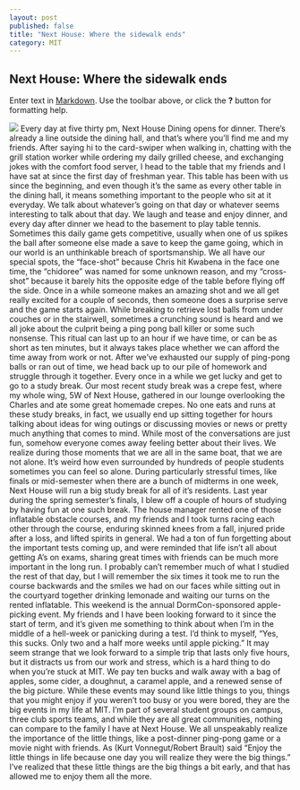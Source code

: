 ```yaml
---
layout: post
published: false
title: "Next House: Where the sidewalk ends"
category: MIT
---
```


## Next House: Where the sidewalk ends

Enter text in [Markdown](http://daringfireball.net/projects/markdown/). Use the toolbar above, or click the **?** button for formatting help.

![](/http://upload.wikimedia.org/wikipedia/en/2/2c/MIT_Next_House.jpg)
Every day at five thirty pm, Next House Dining opens for dinner. There’s already a line outside the dining hall, and that’s where you’ll find me and my friends. After saying hi to the card-swiper when walking in, chatting with the grill station worker while ordering my daily grilled cheese, and exchanging jokes with the comfort food server, I head to the table that my friends and I have sat at since the first day of freshman year. This table has been with us since the beginning, and even though it’s the same as every other table in the dining hall, it means something important to the people who sit at it everyday. We talk about whatever’s going on that day or whatever seems interesting to talk about that day. We laugh and tease and enjoy dinner, and every day after dinner we head to the basement to play table tennis. 
	Sometimes this daily game gets competitive, usually when one of us spikes the ball after someone else made a save to keep the game going, which in our world is an unthinkable breach of sportsmanship. We all have our special spots, the “face-shot” because Chris hit Kwabena in the face one time, the “chidoree” was named for some unknown reason, and my “cross-shot” because it barely hits the opposite edge of the table before flying off the side. Once in a while someone makes an amazing shot and we all get really excited for a couple of seconds, then someone does a surprise serve and the game starts again. While breaking to retrieve lost balls from under couches or in the stairwell, sometimes a crunching sound is heard and we all joke about the culprit being a ping pong ball killer or some such nonsense. This ritual can last up to an hour if we have time, or can be as short as ten minutes, but it always takes place whether we can afford the time away from work or not. After we’ve exhausted our supply of ping-pong balls or ran out of time, we head back up to our pile of homework and struggle through it together.
	Every once in a while we get lucky and get to go to a study break. Our most recent study break was a crepe fest, where my whole wing, 5W of Next House, gathered in our lounge overlooking the Charles and ate some great homemade crepes. No one eats and runs at these study breaks, in fact, we usually end up sitting together for hours talking about ideas for wing outings or discussing movies or news or pretty much anything that comes to mind.  While most of the conversations are just fun, somehow everyone comes away feeling better about their lives. We realize during those moments that we are all in the same boat, that we are not alone. It’s weird how even surrounded by hundreds of people students sometimes you can feel so alone. 
	During particularly stressful times, like finals or mid-semester when there are a bunch of midterms in one week, Next House will run a big study break for all of it’s residents. Last year during the spring semester’s finals, I blew off a couple of hours of studying by having fun at one such break. The house manager rented one of those inflatable obstacle courses, and my friends and I took turns racing each other through the course, enduring skinned knees from a fall, injured pride after a loss, and lifted spirits in general. We had a ton of fun forgetting about the important tests coming up, and were reminded that life isn’t all about getting A’s on exams, sharing great times with friends can be much more important in the long run. I probably can’t remember much of what I studied the rest of that day, but I will remember the six times it took me to run the course backwards and the smiles we had on our faces while sitting out in the courtyard together drinking lemonade and waiting our turns on the rented inflatable. 
	This weekend is the annual DormCon-sponsored apple-picking event. My friends and I have been looking forward to it since the start of term, and it’s given me something to think about when I’m in the middle of a hell-week or panicking during a test. I’d think to myself, “Yes, this sucks. Only two and a half more weeks until apple picking.” It may seem strange that we look forward to a simple trip that lasts only five hours, but it distracts us from our work and stress, which is a hard thing to do when you’re stuck at MIT.  We pay ten bucks and walk away with a bag of apples, some cider, a doughnut, a caramel apple, and a renewed sense of the big picture. 
	While these events may sound like little things to you, things that you might enjoy if you weren’t too busy or you were bored, they are the big events in my life at MIT. I’m part of several student groups on campus, three club sports teams, and while they are all great communities, nothing can compare to the family I have at Next House. We all unspeakably realize the importance of the little things, like a post-dinner ping-pong game or a movie night with friends. As (Kurt Vonnegut/Robert Brault) said “Enjoy the little things in life because one day you will realize they were the big things.” I’ve realized that these little things are the big things a bit early, and that has allowed me to enjoy them all the more. 
